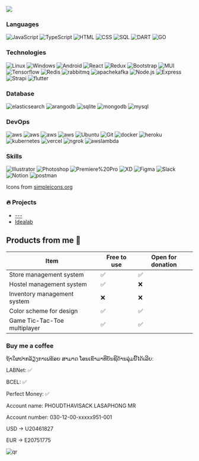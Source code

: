

  <img align="center" src="https://github-readme-stats.vercel.app/api?username=phoudthavisack" />



### Languages

![JavaScript](https://img.shields.io/badge/-JavaScript-000?&logo=JavaScript)
![TypeScript](https://img.shields.io/badge/-TypeScript-000?&logo=TypeScript)
![HTML](https://img.shields.io/badge/-HTML-000?&logo=html5)
![CSS](https://img.shields.io/badge/-CSS-000?&logo=css3)
![SQL](https://img.shields.io/badge/-SQL-000?&logo=MySQL)
![DART](https://img.shields.io/badge/-DART-000?&logo=dart)
![GO](https://img.shields.io/badge/-Golang-000?&logo=go)


### Technologies

![Linux](https://img.shields.io/badge/-Linux-000?&logo=linux)
![Windows](https://img.shields.io/badge/-Windows-000?&logo=Windows)
![Android](https://img.shields.io/badge/-Android-000?&logo=Android)
![React](https://img.shields.io/badge/-React-000?&logo=react)
![Redux](https://img.shields.io/badge/-Redux-000?&logo=Redux)
![Bootstrap](https://img.shields.io/badge/-Bootstrap-000?&logo=Bootstrap)
![MUI](https://img.shields.io/badge/-Material%20UI-000?&logo=MUI)
![Tensorflow](https://img.shields.io/badge/-Tensorflow-000?&logo=tensorflow)
![Redis](https://img.shields.io/badge/-Redis-000?&logo=Redis)
![rabbitmq](https://img.shields.io/badge/-RabbitMQ-000?&logo=rabbitmq)
![apachekafka](https://img.shields.io/badge/-Kafka-000?&logo=apachekafka)
![Node.js](https://img.shields.io/badge/-Node.js-000?&logo=node.js)
![Express](https://img.shields.io/badge/-Express-000?&logo=express)
![Strapi](https://img.shields.io/badge/-Strapi-000?&logo=strapi)
![flutter](https://img.shields.io/badge/-Flutter-000?&logo=flutter)


### Database

![elasticsearch](https://img.shields.io/badge/-Elasticsearch-000?&logo=elasticsearch)
![arangodb](https://img.shields.io/badge/-ArangoDB-000?&logo=arangodb)
![sqlite](https://img.shields.io/badge/-Sqlite-000?&logo=sqlite)
![mongodb](https://img.shields.io/badge/-MongoDB-000?&logo=mongodb)
![mysql](https://img.shields.io/badge/-MySQL-000?&logo=mysql)

### DevOps

![aws](https://img.shields.io/badge/-S3-000?&logo=amazons3)
![aws](https://img.shields.io/badge/-EC2-000?&logo=amazonec2)
![aws](https://img.shields.io/badge/-API_GATEWAY-000?&logo=amazonapigateway)
![aws](https://img.shields.io/badge/-Terraform-000?&logo=terraform)
![Ubuntu](https://img.shields.io/badge/-Ubuntu-000?&logo=ubuntu)
![Git](https://img.shields.io/badge/-Git-000?&logo=git)
![docker](https://img.shields.io/badge/-Docker-000?&logo=docker)
![heroku](https://img.shields.io/badge/-Heroku-000?&logo=heroku)
![kubernetes](https://img.shields.io/badge/-Kubernetes-000?&logo=kubernetes)
![vercel](https://img.shields.io/badge/-Vercel-000?&logo=vercel)
![ngrok](https://img.shields.io/badge/-Ngrok-000?&logo=ngrok)
![awslambda](https://img.shields.io/badge/-Lambda-000?&logo=awslambda)

### Skills

![Illustrator](https://img.shields.io/badge/-Illustrator-000?&logo=adobe-illustrator)
![Photoshop](https://img.shields.io/badge/-Photoshop-000?&logo=adobe-photoshop)
![Premiere%20Pro](https://img.shields.io/badge/-Premiere%20Pro-000?&logo=adobe-premiere-pro)
![XD](https://img.shields.io/badge/-XD-000?&logo=adobe-xd)
![Figma](https://img.shields.io/badge/-Figma-000?&logo=figma)
![Slack](https://img.shields.io/badge/-Slack-000?&logo=slack)
![Notion](https://img.shields.io/badge/-Notion-000?&logo=notion)
![postman](https://img.shields.io/badge/-Postman-000?&logo=postman)

Icons from [simpleicons.org](https://simpleicons.org/?q=aws)


### 🔥 Projects

-	[---](http://www.google.com)
-	[Idealab](https://idealabdevelopment.com)

## Products from me 🛒

| Item | Free to use | Open for donation |
| --- | --- | --- |
| Store management system | ✅ | ✅ |
| Hostel management system | ✅ | ❌ |
| Inventory management system | ❌ | ❌ |
| Color scheme for design | ✅ | ✅ |
| Game Tic-Tac-Toe multiplayer | ✅ | ✅ |

### Buy me a coffee

ຖ້າໃຜຢາກລ້ຽງກາເຟຂ້ອຍ ສາມາດ ໂອນເຂົາມາທີບັນຊີດ້ານລຸ່ມນີ້ໄດ້ເລີຍ:

LABNet: ✅

BCEL: ✅

Perfect Money: ✅

Account name: PHOUDTHAVISACK LASAPHONG MR

Account number: 030-12-00-xxxxx951-001 

USD -> U20461827

EUR -> E20751775	

![qr](https://chart.googleapis.com/chart?cht=qr&chl=00020101021138670016A00526628466257701082771041802030010324CCHRJZRJZWUDWNQVHEXUHNOQ53034185802LA63049B5F&chs=200x200&choe=UTF-8)
